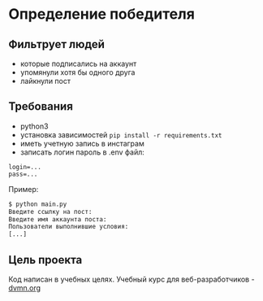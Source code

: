 # Определение победителя

## Фильтрует людей
* которые подписались на аккаунт
* упомянули хотя бы одного друга
* лайкнули пост


## Требования
  
  * python3
  * установка зависимостей
  ```pip install -r requirements.txt```
  * иметь учетную запись в инстаграм
  * записать логин пароль в .env файл:
  ```
  login=...
  pass=...
  ```

  
  Пример:
```bash
$ python main.py
Введите ссылку на пост: 
Введите имя аккаунта поста:
Пользователи выполнившие условия:
[...]

```


## Цель проекта
Код написан в учебных целях. Учебный курс для веб-разработчиков - [dvmn.org](https://dvmn.org)
